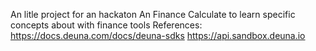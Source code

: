 An litle project for an hackaton 
An Finance Calculate to learn specific concepts about with finance tools 
References:
https://docs.deuna.com/docs/deuna-sdks
https://api.sandbox.deuna.io

